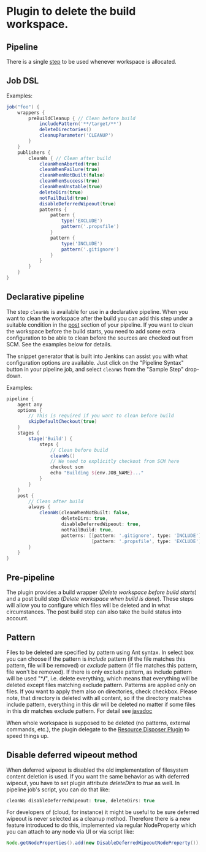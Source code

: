 # Plugin to delete the build workspace.

## Pipeline

There is a single [step](https://jenkins.io/doc/pipeline/steps/ws-cleanup) to be used whenever workspace is allocated. 

## Job DSL

Examples:

```groovy
job("foo") {
    wrappers {
        preBuildCleanup { // Clean before build
            includePattern('**/target/**')
            deleteDirectories()
            cleanupParameter('CLEANUP')
        }
    }
    publishers {
        cleanWs { // Clean after build
            cleanWhenAborted(true)
            cleanWhenFailure(true)
            cleanWhenNotBuilt(false)
            cleanWhenSuccess(true)
            cleanWhenUnstable(true)
            deleteDirs(true)
            notFailBuild(true)
            disableDeferredWipeout(true)
            patterns {
                pattern {
                    type('EXCLUDE')
                    pattern('.propsfile')
                }
                pattern {
                    type('INCLUDE')
                    pattern('.gitignore')
                }
            }
        }
    }
}
```

## Declarative pipeline

The step `cleanWs` is available for use in a declarative pipeline. When you want
to clean the workspace after the build you can add this step under a suitable
condition in the [post](https://www.jenkins.io/doc/book/pipeline/syntax/#post)
section of your pipeline. If you want to clean the workspace before the build
starts, you need to add some extra configuration to be able to clean before the
sources are checked out from SCM. See the examples below for details.

The snippet generator that is built into Jenkins can assist you with what
configuration options are available. Just click on the "Pipeline Syntax" button
in your pipeline job, and select `cleanWs` from the "Sample Step" drop-down.  

Examples:

```groovy
pipeline { 
    agent any
    options {
        // This is required if you want to clean before build
        skipDefaultCheckout(true)
    }
    stages {
        stage('Build') {
            steps {
                // Clean before build
                cleanWs()
                // We need to explicitly checkout from SCM here
                checkout scm
                echo "Building ${env.JOB_NAME}..."
            }
        }
    }
    post {
        // Clean after build
        always {
            cleanWs(cleanWhenNotBuilt: false,
                    deleteDirs: true,
                    disableDeferredWipeout: true,
                    notFailBuild: true,
                    patterns: [[pattern: '.gitignore', type: 'INCLUDE'],
                               [pattern: '.propsfile', type: 'EXCLUDE']])
        }
    }
}
```

## Pre-pipeline

The plugin provides a build wrapper (*Delete workspace before build starts*) and a post build step (*Delete workspace when build is done*).  These steps will allow you to configure which files will be deleted and in what circumstances.  The post build step can also take the build status into account.

## Pattern

Files to be deleted are specified by pattern using Ant syntax. In select box you can choose if the pattern
is *include* pattern (if the file matches this pattern, file will be
removed) or *exclude* pattern (if file matches this pattern, file won't
be removed). If there is only exclude pattern, as include pattern will
be used "\***/**", i.e. delete everything, which means that everything
will be deleted except files matching exclude pattern. Patterns are
applied only on files. If you want to apply them also on directories,
check checkbox. Please note, that directory is deleted with all
content, so if the directory matches include pattern, everything in this
dir will be deleted no matter if some files in this dir matches exclude
pattern. For detail see [javadoc](http://www.docjar.org/docs/api/org/apache/tools/ant/DirectoryScanner.html)

When whole workspace is supposed to be deleted (no patterns, external
commands, etc.), the plugin delegate to the [Resource Disposer Plugin](https://wiki.jenkins.io/display/JENKINS/Resource+Disposer+Plugin)
to speed things up.

## Disable deferred wipeout method

When deferred wipeout is disabled the old implementation of filesystem
content deletion is used. If you want the same behavior as with deferred
wipeout, you have to set plugin attribute *deleteDirs* to *true* as
well. In pipeline job's script, you can do that like:

```groovy
cleanWs disableDeferredWipeout: true, deleteDirs: true
```

For developers of (cloud, for instance) it might be useful to be sure
deferred wipeout is never selected as a cleanup method. Therefore there
is a new feature introduced to do this, implemented via regular
NodeProperty which you can attach to any node via UI or via script like:

```java
Node.getNodeProperties().add(new DisableDeferredWipeoutNodeProperty());
```
